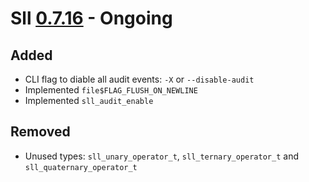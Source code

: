 # Sll [0.7.16] - Ongoing

## Added

- CLI flag to diable all audit events: `-X` or `--disable-audit`
- Implemented `file$FLAG_FLUSH_ON_NEWLINE`
- Implemented `sll_audit_enable`

## Removed

- Unused types: `sll_unary_operator_t`, `sll_ternary_operator_t` and `sll_quaternary_operator_t`

[0.7.16]: https://github.com/sl-lang/sll/compare/sll-v0.7.15...main
